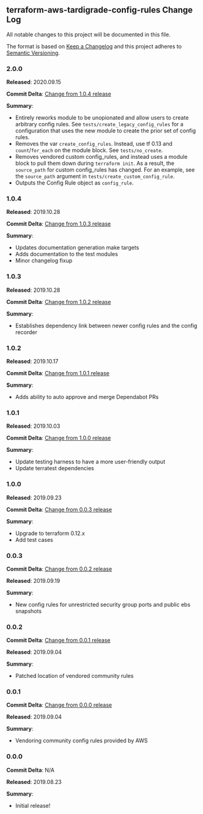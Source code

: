 ## terraform-aws-tardigrade-config-rules Change Log

All notable changes to this project will be documented in this file.

The format is based on [Keep a Changelog](http://keepachangelog.com/) and this project adheres to [Semantic Versioning](http://semver.org/).

### 2.0.0

**Released**: 2020.09.15

**Commit Delta**: [Change from 1.0.4 release](https://github.com/MetroStar/terraform-aws-tardigrade-config-rules/compare/1.0.4..2.0.0)

**Summary**:

*   Entirely reworks module to be unopionated and allow users to create arbitrary config rules.
    See `tests/create_legacy_config_rules` for a configuration that uses the new module to create
    the prior set of config rules.
*   Removes the var `create_config_rules`. Instead, use tf 0.13 and `count`/`for_each` on the module
    block. See `tests/no_create`.
*   Removes vendored custom config_rules, and instead uses a module block to pull them down during
    `terraform init`. As a result, the `source_path` for custom config_rules has changed. For an example,
    see the `source_path` argument in `tests/create_custom_config_rule`.
*   Outputs the Config Rule object as `config_rule`.

### 1.0.4

**Released**: 2019.10.28

**Commit Delta**: [Change from 1.0.3 release](https://github.com/MetroStar/terraform-aws-tardigrade-config-rules/compare/1.0.3..1.0.4)

**Summary**:

*   Updates documentation generation make targets
*   Adds documentation to the test modules
*   Minor changelog fixup

### 1.0.3

**Released**: 2019.10.28

**Commit Delta**: [Change from 1.0.2 release](https://github.com/MetroStar/terraform-aws-tardigrade-config-rules/compare/1.0.2...1.0.3)

**Summary**:

*   Establishes dependency link between newer config rules and the config recorder

### 1.0.2

**Released**: 2019.10.17

**Commit Delta**: [Change from 1.0.1 release](https://github.com/MetroStar/terraform-aws-tardigrade-config-rules/compare/1.0.1...1.0.2)

**Summary**:

*   Adds ability to auto approve and merge Dependabot PRs

### 1.0.1

**Released**: 2019.10.03

**Commit Delta**: [Change from 1.0.0 release](https://github.com/MetroStar/terraform-aws-tardigrade-config-rules/compare/1.0.0...1.0.1)

**Summary**:

*   Update testing harness to have a more user-friendly output
*   Update terratest dependencies

### 1.0.0

**Released**: 2019.09.23

**Commit Delta**: [Change from 0.0.3 release](https://github.com/MetroStar/terraform-aws-tardigrade-config-rules/compare/0.0.3...1.0.0)

**Summary**:

*   Upgrade to terraform 0.12.x
*   Add test cases

### 0.0.3

**Commit Delta**: [Change from 0.0.2 release](https://github.com/MetroStar/terraform-aws-tardigrade-config-rules/compare/0.0.2...0.0.3)

**Released**: 2019.09.19

**Summary**:

*   New config rules for unrestricted security group ports and public ebs snapshots

### 0.0.2

**Commit Delta**: [Change from 0.0.1 release](https://github.com/MetroStar/terraform-aws-tardigrade-config-rules/compare/0.0.1...0.0.2)

**Released**: 2019.09.04

**Summary**:

*   Patched location of vendored community rules

### 0.0.1

**Commit Delta**: [Change from 0.0.0 release](https://github.com/MetroStar/terraform-aws-tardigrade-config-rules/compare/0.0.0...0.0.1)

**Released**: 2019.09.04

**Summary**:

*   Vendoring community config rules provided by AWS

### 0.0.0

**Commit Delta**: N/A

**Released**: 2019.08.23

**Summary**:

*   Initial release!
